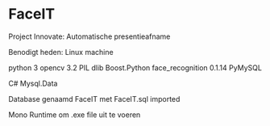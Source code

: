 # FaceIT
Project Innovate: Automatische presentieafname

Benodigt heden:
Linux machine

python 3
	opencv 3.2
	PIL
	dlib
	Boost.Python
	face_recognition 0.1.14
	PyMySQL

C#
	Mysql.Data

Database genaamd FaceIT met FaceIT.sql imported

Mono Runtime om .exe file uit te voeren